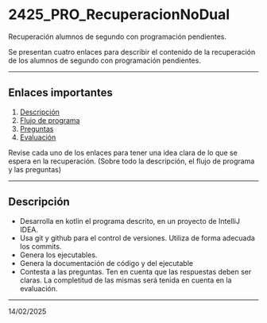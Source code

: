 # 2425_PRO_RecuperacionNoDual
Recuperación alumnos de segundo con programación pendientes. 


Se presentan cuatro enlaces para describir el contenido de la recuperación de los alumnos de segundo con programación pendientes.

---

## Enlaces importantes

1. [Descripción](./descripcion.md)
2. [Flujo de programa](./FlujoDePrograma.md)
3. [Preguntas](./Preguntas.md)
4. [Evaluación](./Evaluacion.md)

Revise cada uno de los enlaces para tener una idea clara de lo que se espera en la recuperación. (Sobre todo la descripción, el flujo de programa y las preguntas)

---

## Descripción
- Desarrolla en kotlin el programa descrito, en un proyecto de IntelliJ IDEA.
- Usa git y github para el control de versiones. Utiliza de forma adecuada los commits.
- Genera los ejecutables.
- Genera la documentación de código y del ejecutable
- Contesta a las preguntas. Ten en cuenta que las respuestas deben ser claras. La completitud de las mismas será tenida en cuenta en la evaluación.

---

14/02/2025
